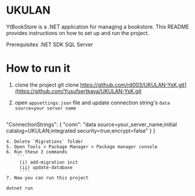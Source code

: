 # UKULAN


YtBookStore is a .NET application for managing a bookstore. This README provides instructions on how to set up and run the project.

Prerequisites
.NET SDK
SQL Server

# How to run it
1. clone the project
   git clone https://github.com/rd003/UKULAN-YsK.git](https://github.com/Yusufsertkaya/UKULAN-YsK.git
2. open `appsettings.json` file and update connection string's `data source=your server name`
   
   ``` {
  "ConnectionStrings": {
    "conn": "data source=your_server_name;initial catalog=UKULAN;integrated security=true;encrypt=false"
  }
}
```
4. Delete `Migrations` folder
5. Open Tools > Package Manager > Package manager console
6. Run these 2 commands
    ```
     (i) add-migration init
     (ii) update-database
     ````
7. Now you can run this project
   
dotnet run

